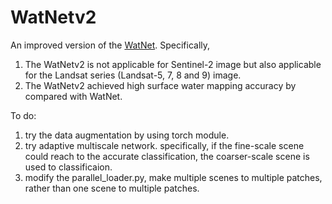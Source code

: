 # WatNetv2
An improved version of the [WatNet](https://github.com/xinluo2018/WatNet). Specifically,  
1. The WatNetv2 is not applicable for Sentinel-2 image but also applicable for the Landsat series (Landsat-5, 7, 8 and 9) image.   
2. The WatNetv2 achieved high surface water mapping accuracy by compared with WatNet. 


To do:   
1. try the data augmentation by using torch module.
2. try adaptive multiscale network. specifically, if the fine-scale scene could reach to the accurate classification, the coarser-scale scene is used to classificaion.
3. modify the parallel_loader.py, make multiple scenes to multiple patches, rather than one scene to multiple patches. 




